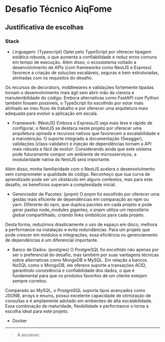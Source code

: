 # Desafio Técnico AiqFome

## Justificativa de escolhas
### Stack
- Linguagem: (Typescript)
Optei pelo TypeScript por oferecer tipagem estática robusta, o que aumenta a confiabilidade e reduz erros comuns em tempo de execução. Além disso, o ecossistema voltado a desenvolvimento de APIs (com frameworks como NestJS e Express) favorece a criação de soluções escaláveis, seguras e bem estruturadas, alinhadas com os requisitos do desafio.

Os recursos de decorators, middlewares e validações fortemente tipadas tornam o desenvolvimento mais ágil sem abrir mão da clareza e manutenibilidade do código. Embora alternativas como FastAPI com Python também fossem possíveis, o TypeScript foi escolhido por estar mais alinhado ao meu fluxo de trabalho e por oferecer uma arquitetura mais adequada para evoluir a aplicação em escala.

- Framework: (NestJS)
Embora o ExpressJS seja mais leve e rápido de configurar, o NestJS se destaca neste projeto por oferecer uma arquitetura opinada e recursos nativos que favorecem a escalabilidade e a manutenção. O suporte integrado a documentação (Swagger), validações (class-validator) e injeção de dependências tornam a API mais robusta e fácil de evoluir. Considerando ainda que este sistema pode futuramente compor um ambiente de microsserviços, a modularidade nativa do NestJS será importante.

Além disso, minha familiaridade com o NestJS acelera o desenvolvimento sem comprometer a qualidade do código. Reconheço que sua curva de aprendizado pode ser um obstáculo em alguns contextos, mas para este desafio, os benefícios superam a complexidade inicial.

- Gerenciador de Pacotes: (pnpm)
O pnpm foi escolhido por oferecer uma gestão mais eficiente de dependências em comparação ao npm ou yarn. Diferente do npm, que duplica pacotes em cada projeto e pode gerar pastas node_modules gigantes, o pnpm utiliza um repositório global compartilhado, criando links simbólicos para cada projeto.

Desta forma, reduzimos drasticamente o uso de espaço em disco, melhora a performance na instalação e evita redundâncias. Para um projeto que pode crescer em módulos e integrações, essa eficiência no gerenciamento de dependências é um diferencial importante.

- Banco de Dados: (postgres)
O PostgreSQL foi escolhido não apenas por ser o preferencial do desafio, mas também por suas vantagens técnicas sobre alternativas como MongoDB e MySQL. Em relação a bancos NoSQL como o MongoDB, ele oferece suporte a transações ACID, garantindo consistência e confiabilidade dos dados, o que é fundamental para que os produtos favoritos de um cliente estejam sempre corretos.

Comparado ao MySQL, o PostgreSQL suporta tipos avançados como JSONB, arrays e enums, possui excelente capacidade de otimização de consultas e é amplamente adotado em ambientes de alta escalabilidade. Essa combinação de maturidade, flexibilidade e performance o torna a escolha ideal para este projeto.

- Docker
---
> A escrever.